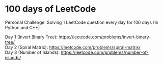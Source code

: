 <h1> 100 days of LeetCode </h1>

Personal Challenge: Solving 1 LeetCode question every day for 100 days (In Python and  C++)

Day 1 (Invert Binary Tree): https://leetcode.com/problems/invert-binary-tree/ <br/>
Day 2 (Spiral Matrix): https://leetcode.com/problems/spiral-matrix/ <br/>
Day 3 (Number of Islands): https://leetcode.com/problems/number-of-islands/ <br/>